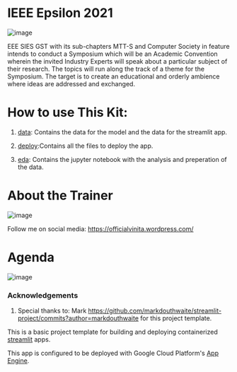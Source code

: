 # IEEE Epsilon 2021

![image](https://user-images.githubusercontent.com/17146805/113475152-7b9d3080-9491-11eb-9dff-bf140b9f494a.png)


EEE SIES GST with its sub-chapters MTT-S and Computer Society in feature intends to conduct a Symposium which will be an Academic Convention wherein the invited Industry Experts will speak about a particular subject of their research. The topics will run along the track of a theme for the Symposium. The target is to create an educational and orderly ambience where ideas are addressed and exchanged.

# How to use This Kit:

1) [data](https://github.com/VinitaSilaparasetty/ieee_epsilon_2021/tree/master/data): Contains the data for the model and the data for the streamlit app.

2) [deploy](https://github.com/VinitaSilaparasetty/ieee_epsilon_2021/tree/master/deploy):Contains all the files to deploy the app.

3) [eda](https://github.com/VinitaSilaparasetty/ieee_epsilon_2021/tree/master/eda): Contains the jupyter notebook with the analysis and preperation of the data.

# About the Trainer

![image](https://user-images.githubusercontent.com/17146805/113475176-9e2f4980-9491-11eb-832a-1e3431fe2dd8.png)

Follow me on social media: <https://officialvinita.wordpress.com/>

# Agenda

![image](https://user-images.githubusercontent.com/17146805/113475203-be5f0880-9491-11eb-8cec-a67810719367.png)


### Acknowledgements

1) Special thanks to: Mark https://github.com/markdouthwaite/streamlit-project/commits?author=markdouthwaite
for this project template.

This is a basic project template for building and deploying containerized [streamlit](https://docs.streamlit.io/en/stable/index.html) apps.

This app is configured to be deployed with Google Cloud Platform's [App Engine](https://cloud.google.com/appengine).

